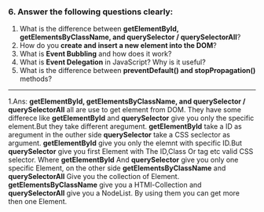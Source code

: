 
### 6. Answer the following questions clearly:
1. What is the difference between **getElementById, getElementsByClassName, and querySelector / querySelectorAll**?
2. How do you **create and insert a new element into the DOM**?
3. What is **Event Bubbling** and how does it work?
4. What is **Event Delegation** in JavaScript? Why is it useful?
5. What is the difference between **preventDefault() and stopPropagation()** methods?

---
1.Ans:
**getElementById, getElementsByClassName, and querySelector / querySelectorAll** all are use to get element from DOM. They have some differece like **getElementById** and **querySelector** give you only the specific element.But they take different aregument. **getElementById** take a ID as aregument in the outher side **querySelector** take a CSS seclector as argument. **getElementById** give you only the elemnt with specific ID.But **querySelector** give you first Element with The ID,Class Or tag etc valid CSS selector. Where **getElementById** And **querySelector** give you only one specific Element, on the other side **getElementsByClassName** and **querySelectorAll** Give you the collection of Element. **getElementsByClassName** give you a HTMl-Collection and **querySelectorAll** give you a NodeList. By using them you can get more then one Element.


